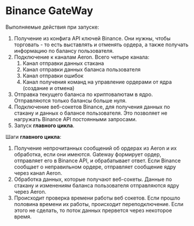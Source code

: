# Binance GateWay

Выполняемые действия при запуске:
1. Получение из конфига API ключей Binance. Они нужны, чтобы торговать - то есть выставлять и отменять ордера, а также получать информацию по балансу пользователя.
2. Подключение к каналам Aeron. Всего четыре канала: 
   1. Канал отправки данных стакана
   2. Канал отправки данных баланса пользователя
   3. Канал отправки ошибок
   4. Канал получения команд на управление ордерами от ядра (создание и отмена)
3. Отправка текущего баланса по криптовалютам в ядро. Отправляются только балансы больше нуля. 
4. Подключение веб-сокетов Binance, для получения данных по стакану и данных о балансе пользователя. Это позволяет не нагружать Binance API постоянными запросами.
5. Запуск **главного цикла**.

Шаги **главного цикла**:
1. Получение непрочитанных сообщений об ордерах из Aeron и их обработка, если они имеются. Gateway формирует ордер, отправляет его в Binance API, и обрабатывает ответ. Если Binance сообщает о неправильном ордере, отправляет сообщение ядру через канал Aeron.  
2. Обработка данных, которые получают веб-сокеты. Данные по стакану и изменениям баланса пользователя отправляются ядру через Aeron. 
3. Происходит проверка времени работы веб сокетов. Если прошло половина времени их работы, происходит переподключение. Если этого не сделать, то поток данных прервется через некоторое время.
